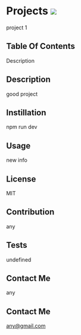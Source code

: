 # Projects <img src="https://img.shields.io/badge/LICENSE-MIT-green">
project 1

## Table Of Contents
Description

## Description
good project

## Instillation
npm run dev

## Usage
new info

## License
MIT

## Contribution
any

## Tests
undefined

## Contact Me
any

## Contact Me
any@gmail.com